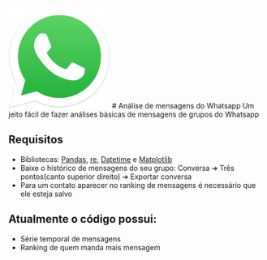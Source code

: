 <img src="Docs/whatsapp-logo-1.png" alt="drawing" width="200"/>
# Análise de mensagens do Whatsapp
Um jeito fácil de fazer análises básicas de mensagens de grupos do Whatsapp
 
## Requisitos
* Bibliotecas: [Pandas](https://pandas.pydata.org/), [re](https://docs.python.org/3/library/re.html), [Datetime](https://docs.python.org/3/library/datetime.html) e [Matplotlib](https://matplotlib.org/)
* Baixe o histórico de mensagens do seu grupo: Conversa ➔ Três pontos(canto superior direito) ➔ Exportar conversa
* Para um contato aparecer no ranking de mensagens é necessário que ele esteja salvo

## Atualmente o código possui: 
* Série temporal de mensagens
* Ranking de quem manda mais mensagem

